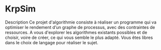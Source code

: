 # KrpSim
 Description  Ce projet d'algorithmie consiste à réaliser un programme qui va optimiser le rendement d’un graphe de processus, avec des contraintes de ressources. A vous d'explorer les algorithmes existants possibles et de choisir, voire de créer, ce qui vous semble le plus adapté. Vous êtes libres dans le choix de langage pour réaliser le sujet.
